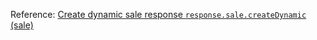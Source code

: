 
Reference: <a href="sale.mdsale">Create dynamic sale response `response.sale.createDynamic` (sale)</a>
